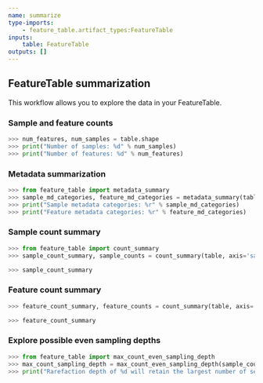 ```yaml
---
name: summarize
type-imports:
    - feature_table.artifact_types:FeatureTable
inputs:
    table: FeatureTable
outputs: []    
---
```

## FeatureTable summarization

This workflow allows you to explore the data in your FeatureTable.

### Sample and feature counts

```python
>>> num_features, num_samples = table.shape
>>> print("Number of samples: %d" % num_samples)
>>> print("Number of features: %d" % num_features)
```

### Metadata summarization

```python
>>> from feature_table import metadata_summary
>>> sample_md_categories, feature_md_categories = metadata_summary(table)
>>> print("Sample metadata categories: %r" % sample_md_categories)
>>> print("Feature metadata categories: %r" % feature_md_categories)
```

### Sample count summary

```python
>>> from feature_table import count_summary
>>> sample_count_summary, sample_counts = count_summary(table, axis='sample')
```

```python
>>> sample_count_summary
```

### Feature count summary

```python
>>> feature_count_summary, feature_counts = count_summary(table, axis='observation')
```

```python
>>> feature_count_summary
```

### Explore possible even sampling depths

```python
>>> from feature_table import max_count_even_sampling_depth
>>> max_count_sampling_depth = max_count_even_sampling_depth(sample_counts)
>>> print("Rarefaction depth of %d will retain the largest number of sequences." % max_count_sampling_depth)
```
